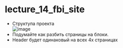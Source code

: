 # lecture_14_fbi_site
- Структупа проекта  
![image](https://user-images.githubusercontent.com/113675674/195999648-523c4f57-fd09-4e59-a667-e1704622f731.png)
- Подумайте как разбить страницы на блоки.  
- Header будет одинаковый на всех 4х страницах
